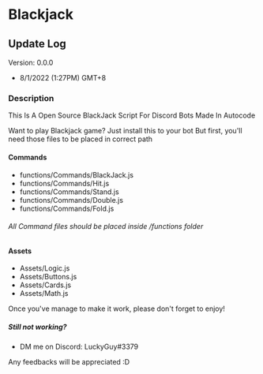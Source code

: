 # Blackjack

## Update Log
Version: 0.0.0
- 8/1/2022 (1:27PM) GMT+8

### Description

This Is A Open Source BlackJack Script For Discord Bots Made In Autocode

Want to play Blackjack game? Just install this to your bot
But first, you'll need those files to be placed in correct path

#### Commands
- functions/Commands/BlackJack.js
- functions/Commands/Hit.js
- functions/Commands/Stand.js
- functions/Commands/Double.js
- functions/Commands/Fold.js

###### All Command files should be placed inside /functions folder

#### Assets
- Assets/Logic.js
- Assets/Buttons.js
- Assets/Cards.js
- Assets/Math.js

Once you've manage to make it work, please don't forget to enjoy!
##### Still not working?
- DM me on Discord: LuckyGuy#3379

Any feedbacks will be appreciated :D
